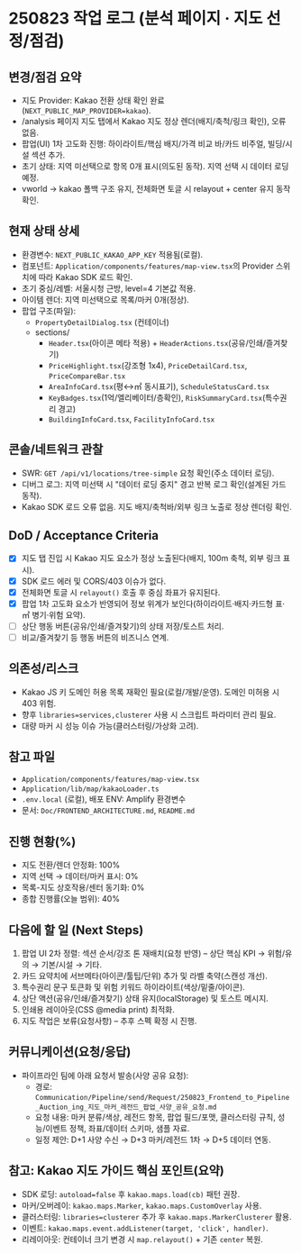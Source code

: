 # 250823 작업 로그 (분석 페이지 · 지도 선정/점검)

## 변경/점검 요약

- 지도 Provider: Kakao 전환 상태 확인 완료 (`NEXT_PUBLIC_MAP_PROVIDER=kakao`).
- /analysis 페이지 지도 탭에서 Kakao 지도 정상 렌더(배지/축척/링크 확인), 오류 없음.
- 팝업(UI) 1차 고도화 진행: 하이라이트/핵심 배지/가격 비교 바/카드 비주얼, 빌딩/시설 섹션 추가.
- 초기 상태: 지역 미선택으로 항목 0개 표시(의도된 동작). 지역 선택 시 데이터 로딩 예정.
- vworld → kakao 폴백 구조 유지, 전체화면 토글 시 relayout + center 유지 동작 확인.

## 현재 상태 상세

- 환경변수: `NEXT_PUBLIC_KAKAO_APP_KEY` 적용됨(로컬).
- 컴포넌트: `Application/components/features/map-view.tsx`의 Provider 스위치에 따라 Kakao SDK 로드 확인.
- 초기 중심/레벨: 서울시청 근방, level=4 기본값 적용.
- 아이템 렌더: 지역 미선택으로 목록/마커 0개(정상).
- 팝업 구조(파일):
  - `PropertyDetailDialog.tsx` (컨테이너)
  - sections/
    - `Header.tsx`(아이콘 메타 적용) + `HeaderActions.tsx`(공유/인쇄/즐겨찾기)
    - `PriceHighlight.tsx`(강조형 1x4), `PriceDetailCard.tsx`, `PriceCompareBar.tsx`
    - `AreaInfoCard.tsx`(평↔㎡ 동시표기), `ScheduleStatusCard.tsx`
    - `KeyBadges.tsx`(1억/엘리베이터/층확인), `RiskSummaryCard.tsx`(특수권리 경고)
    - `BuildingInfoCard.tsx`, `FacilityInfoCard.tsx`

## 콘솔/네트워크 관찰

- SWR: `GET /api/v1/locations/tree-simple` 요청 확인(주소 데이터 로딩).
- 디버그 로그: 지역 미선택 시 "데이터 로딩 중지" 경고 반복 로그 확인(설계된 가드 동작).
- Kakao SDK 로드 오류 없음. 지도 배지/축척바/외부 링크 노출로 정상 렌더링 확인.

## DoD / Acceptance Criteria

- [x] 지도 탭 진입 시 Kakao 지도 요소가 정상 노출된다(배지, 100m 축척, 외부 링크 표시).
- [x] SDK 로드 에러 및 CORS/403 이슈가 없다.
- [x] 전체화면 토글 시 `relayout()` 호출 후 중심 좌표가 유지된다.
- [x] 팝업 1차 고도화 요소가 반영되어 정보 위계가 보인다(하이라이트·배지·카드형 표·㎡ 병기·위험 요약).
- [ ] 상단 행동 버튼(공유/인쇄/즐겨찾기)의 상태 저장/토스트 처리.
- [ ] 비교/즐겨찾기 등 행동 버튼의 비즈니스 연계.

## 의존성/리스크

- Kakao JS 키 도메인 허용 목록 재확인 필요(로컬/개발/운영). 도메인 미허용 시 403 위험.
- 향후 `libraries=services,clusterer` 사용 시 스크립트 파라미터 관리 필요.
- 대량 마커 시 성능 이슈 가능(클러스터링/가상화 고려).

## 참고 파일

- `Application/components/features/map-view.tsx`
- `Application/lib/map/kakaoLoader.ts`
- `.env.local` (로컬), 배포 ENV: Amplify 환경변수
- 문서: `Doc/FRONTEND_ARCHITECTURE.md`, `README.md`

## 진행 현황(%)

- 지도 전환/렌더 안정화: 100%
- 지역 선택 → 데이터/마커 표시: 0%
- 목록-지도 상호작용/센터 동기화: 0%
- 종합 진행률(오늘 범위): 40%

## 다음에 할 일 (Next Steps)

1. 팝업 UI 2차 정렬: 섹션 순서/강조 톤 재배치(요청 반영) – 상단 핵심 KPI → 위험/유의 → 기본/시설 → 기타.
2. 카드 요약치에 서브메타(아이콘/툴팁/단위) 추가 및 라벨 축약(스캔성 개선).
3. 특수권리 문구 토큰화 및 위험 키워드 하이라이트(색상/밑줄/아이콘).
4. 상단 액션(공유/인쇄/즐겨찾기) 상태 유지(localStorage) 및 토스트 메시지.
5. 인쇄용 레이아웃(CSS @media print) 최적화.
6. 지도 작업은 보류(요청사항) – 추후 스펙 확정 시 진행.

## 커뮤니케이션(요청/응답)

- 파이프라인 팀에 아래 요청서 발송(사양 공유 요청):
  - 경로: `Communication/Pipeline/send/Request/250823_Frontend_to_Pipeline_Auction_ing_지도_마커_레전드_팝업_사양_공유_요청.md`
  - 요청 내용: 마커 분류/색상, 레전드 항목, 팝업 필드/포맷, 클러스터링 규칙, 성능/이벤트 정책, 좌표/데이터 스키마, 샘플 자료.
  - 일정 제안: D+1 사양 수신 → D+3 마커/레전드 1차 → D+5 데이터 연동.

## 참고: Kakao 지도 가이드 핵심 포인트(요약)

- SDK 로딩: `autoload=false` 후 `kakao.maps.load(cb)` 패턴 권장.
- 마커/오버레이: `kakao.maps.Marker`, `kakao.maps.CustomOverlay` 사용.
- 클러스터링: `libraries=clusterer` 추가 후 `kakao.maps.MarkerClusterer` 활용.
- 이벤트: `kakao.maps.event.addListener(target, 'click', handler)`.
- 리레이아웃: 컨테이너 크기 변경 시 `map.relayout()` + 기존 `center` 복원.
